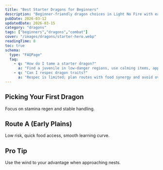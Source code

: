 ```yaml
---
title: "Best Starter Dragons for Beginners"
description: "Beginner-friendly dragon choices in Light No Fire with early-game routes."
pubDate: 2026-03-12
updatedDate: 2026-03-15
category: "dragons"
tags: ["beginners","dragons","combat"]
cover: "/images/dragons/starter-hero.webp"
readingTime: 8
toc: true
schema:
  type: "FAQPage"
  faq:
    - q: "How do I tame a starter dragon?"
      a: "Find a juvenile in low-danger regions, use calming items, approach from downwind, and watch posture cues."
    - q: "Can I respec dragon traits?"
      a: "Respec is limited; plan routes with food synergy and avoid overlapping weaknesses."
---
```


## Picking Your First Dragon
Focus on stamina regen and stable handling.

## Route A (Early Plains)
Low risk, quick food access, smooth learning curve.

## Pro Tip
Use the wind to your advantage when approaching nests.
